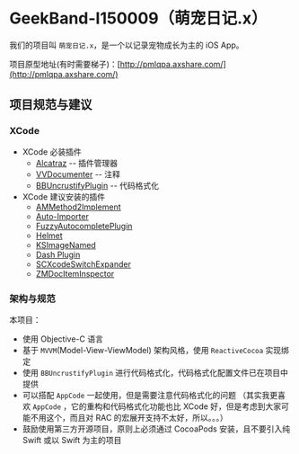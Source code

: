 # GeekBand-I150009（萌宠日记.x）

我们的项目叫 `萌宠日记.x`，是一个以记录宠物成长为主的 iOS App。

项目原型地址(有时需要梯子)：[http://pmlqpa.axshare.com/](http://pmlqpa.axshare.com/)

## 项目规范与建议

### XCode

* XCode 必装插件
	* [Alcatraz](http://alcatraz.io) -- 插件管理器
	* [VVDocumenter](https://github.com/onevcat/VVDocumenter-Xcode) -- 注释
	* [BBUncrustifyPlugin](https://github.com/benoitsan/BBUncrustifyPlugin-Xcode) -- 代码格式化
* XCode 建议安装的插件
	* [AMMethod2Implement](https://github.com/MellongLau/AMMethod2Implement)
	* [Auto-Importer](https://github.com/citrusbyte/Auto-Importer-for-Xcode)
	* [FuzzyAutocompletePlugin](https://github.com/FuzzyAutocomplete/FuzzyAutocompletePlugin)
	* [Helmet](https://github.com/brianmichel/Helmet)
	* [KSImageNamed](https://github.com/ksuther/KSImageNamed-Xcode)
	* [Dash Plugin](https://github.com/omz/Dash-Plugin-for-Xcode)
	* [SCXcodeSwitchExpander](https://github.com/stefanceriu/SCXcodeSwitchExpander)
	* [ZMDocItemInspector](https://github.com/zolomatok/ZMDocItemInspector)

### 架构与规范

本项目：

* 使用 Objective-C 语言
* 基于 `MVVM`(Model-View-ViewModel) 架构风格，使用 `ReactiveCocoa` 实现绑定
* 使用 `BBUncrustifyPlugin` 进行代码格式化，代码格式化配置文件已在项目中提供
* 可以搭配 `AppCode` 一起使用，但是需要注意代码格式化的问题 （其实我更喜欢 `AppCode` ，它的重构和代码格式化功能也比 XCode 好，但是考虑到大家可能不用这个，而且对 RAC 的宏展开支持不太好，所以。。。）
* 鼓励使用第三方开源项目，原则上必须通过 CocoaPods 安装，且不要引入纯 Swift 或以 Swift 为主的项目